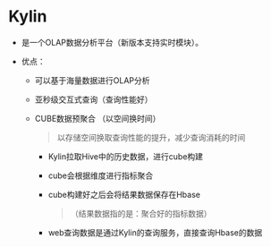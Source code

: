 # Kylin

- 是一个OLAP数据分析平台（新版本支持实时模块）。

- 优点：

  - 可以基于海量数据进行OLAP分析

  - 亚秒级交互式查询（查询性能好）

  - CUBE数据预聚合 （以空间换时间）

    > 以存储空间换取查询性能的提升，减少查询消耗的时间

    - Kylin拉取Hive中的历史数据，进行cube构建

    - cube会根据维度进行指标聚合

    - cube构建好之后会将结果数据保存在Hbase

      > （结果数据指的是：聚合好的指标数据）

    - web查询数据是通过Kylin的查询服务，直接查询Hbase的数据